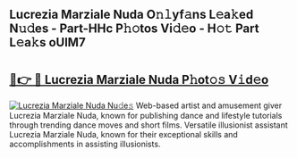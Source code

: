 ## Lucrezia Marziale Nuda O𝚗𝚕yf𝚊ns L𝚎a𝚔ed N𝚞𝚍es - Part-HHc P𝚑𝚘tos Vi𝚍𝚎o - H𝚘𝚝 Part L𝚎a𝚔s oUlM7

# <h2><a href="http://kf2s29i.oniu.top/?m=Lucrezia+Marziale+Nuda">🔗👉 🔴 Lucrezia Marziale Nuda P𝚑ot𝚘𝚜 V𝚒d𝚎o</a></h2>

[![Lucrezia Marziale Nuda Nu𝚍e𝚜](https://i.imgur.com/0qMVB7G.gif)](http://kf2s29i.oniu.top/?m=Lucrezia+Marziale+Nuda)
Web-based artist and amusement giver Lucrezia Marziale Nuda, known for publishing dance and lifestyle tutorials through trending dance moves and short films. Versatile illusionist assistant Lucrezia Marziale Nuda, known for their exceptional skills and accomplishments in assisting illusionists.  
